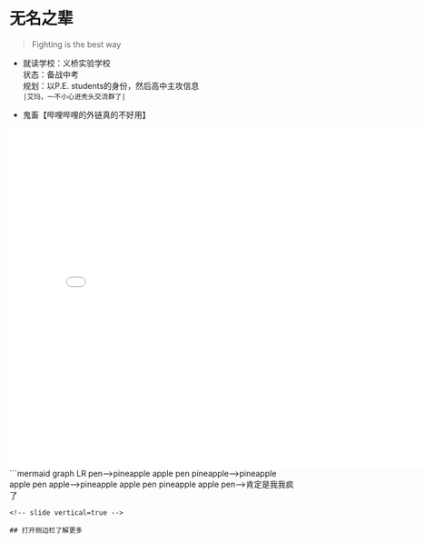 # 无名之辈
> Fighting is the best way 
<!-- slide -->
* 就读学校：义桥实验学校
</br>状态：备战中考
</br> 规划：以P.E. students的身份，然后高中主攻信息
</br> `|艾玛，一不小心进秃头交流群了|`
<!-- slide -->
+ 鬼畜【哔哩哔哩的外链真的不好用】
<!-- slide vertical=true -->
<iframe 
    width="800" 
    height="600" 
    src="//player.bilibili.com/player.html?aid=53437058&bvid=BV1q4411L7cW&cid=93489702&page=1"
    scrolling="no" 
    border="0" 
    frameborder="no" 
    framespacing="0" 
    allowfullscreen="false"> 
    </iframe>
<!-- slide -->
```mermaid
graph LR
pen-->pineapple apple pen
pineapple-->pineapple apple pen
apple-->pineapple apple pen
pineapple apple pen-->肯定是我我疯了

```
<!-- slide vertical=true -->

## 打开侧边栏了解更多

